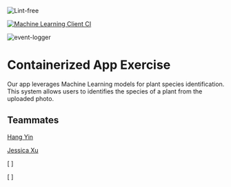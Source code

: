 ![Lint-free](https://github.com/nyu-software-engineering/containerized-app-exercise/actions/workflows/lint.yml/badge.svg)

[![Machine Learning Client CI](https://github.com/software-students-fall2024/4-containers-fantastic-four/actions/workflows/ml-client.yml/badge.svg?branch=main)](https://github.com/software-students-fall2024/4-containers-fantastic-four/actions/workflows/ml-client.yml)

![event-logger](https://github.com/nyu-software-engineering/containerized-app-exercise/actions/workflows/event-logger.yml/badge.svg)

# Containerized App Exercise

Our app leverages Machine Learning models for plant species identification. This system allows users to identifies the species of a plant from the uploaded photo.

## Teammates

[Hang Yin](https://github.com/Popilopi168)

[Jessica Xu](https://github.com/Jessicakk0711)

[ ]

[ ]

